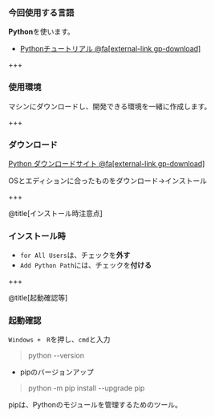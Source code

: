 ### 今回使用する言語
**Python**を使います。
* [Pythonチュートリアル @fa[external-link gp-download]](https://docs.python.jp/3/tutorial/index.html)

+++

### 使用環境
マシンにダウンロードし、開発できる環境を一緒に作成します。

+++

### ダウンロード
[Python ダウンロードサイト @fa[external-link gp-download]](https://www.python.org/downloads/release/python-365/)

OSとエディションに合ったものをダウンロード→インストール

+++

@title[インストール時注意点]

### インストール時

* `for All Users`は、チェックを**外す**
* `Add Python Path`には、チェックを**付ける**

+++

@title[起動確認等]

### 起動確認
`Windows +　R`を押し、`cmd`と入力

> python --version

* pipのバージョンアップ  
> python -m pip install --upgrade pip

pipは、Pythonのモジュールを管理するためのツール。

